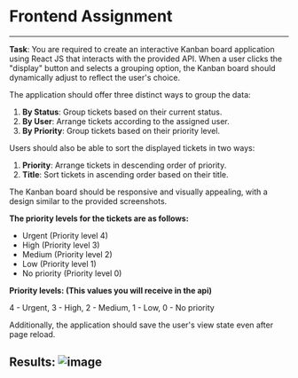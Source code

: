 # Frontend Assignment
---
**Task**:
You are required to create an interactive Kanban board application using React JS that interacts with the provided API. When a user clicks the "display" button and selects a grouping option, the Kanban board should dynamically adjust to reflect the user's choice.

The application should offer three distinct ways to group the data:

1. **By Status**: Group tickets based on their current status.
2. **By User**: Arrange tickets according to the assigned user.
3. **By Priority**: Group tickets based on their priority level.

Users should also be able to sort the displayed tickets in two ways:

1. **Priority**: Arrange tickets in descending order of priority.
2. **Title**: Sort tickets in ascending order based on their title.

The Kanban board should be responsive and visually appealing, with a design similar to the provided screenshots. 

**The priority levels for the tickets are as follows:**

- Urgent (Priority level 4)
- High (Priority level 3)
- Medium (Priority level 2)
- Low (Priority level 1)
- No priority (Priority level 0)

**Priority levels: (This values you will receive in the api)**

4 - Urgent, 3 - High, 2 - Medium, 1 - Low, 0 - No priority

Additionally, the application should save the user's view state even after page reload.

**Results**:
![image](https://github.com/user-attachments/assets/f48ac646-fcde-4336-ad46-d527bd35fb60)
---
